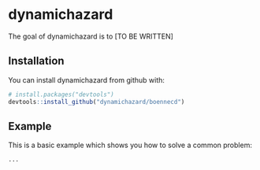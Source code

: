 # dynamichazard

The goal of dynamichazard is to [TO BE WRITTEN]

## Installation

You can install dynamichazard from github with:

```R
# install.packages("devtools")
devtools::install_github("dynamichazard/boennecd")
```

## Example

This is a basic example which shows you how to solve a common problem:

```R
...
```
